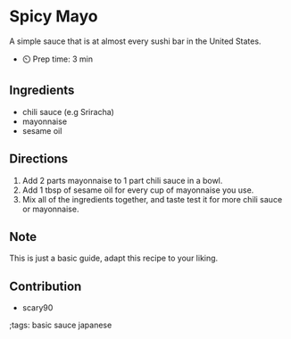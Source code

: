 # Spicy Mayo

A simple sauce that is at almost every sushi bar in the United States.

- ⏲️ Prep time: 3 min

## Ingredients

- chili sauce (e.g Sriracha)
- mayonnaise
- sesame oil

## Directions

1. Add 2 parts mayonnaise to 1 part chili sauce in a bowl.
2. Add 1 tbsp of sesame oil for every cup of mayonnaise you use.
3. Mix all of the ingredients together, and taste test it for more chili sauce or mayonnaise.

## Note

This is just a basic guide, adapt this recipe to your liking.

## Contribution

- scary90

;tags: basic sauce japanese
